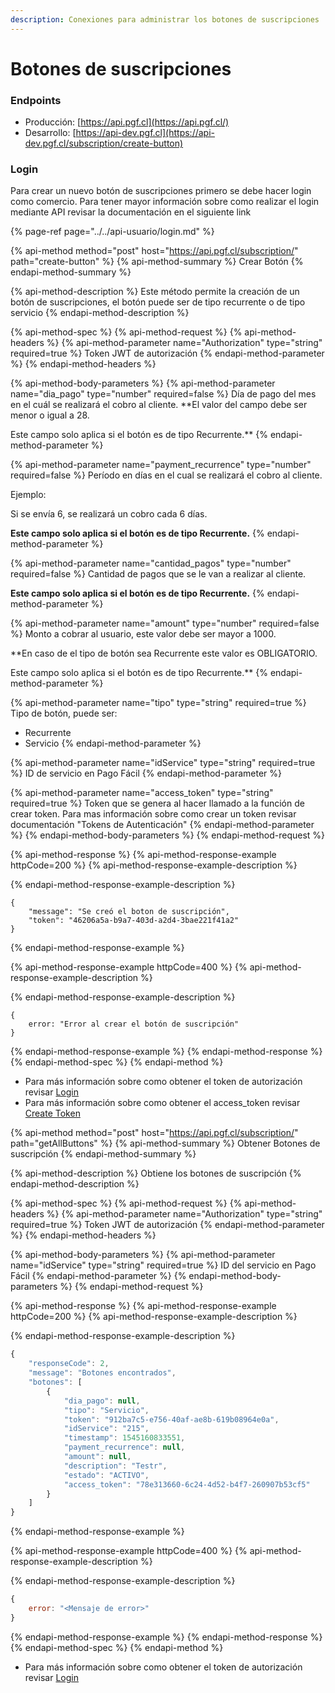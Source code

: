 ```yaml
---
description: Conexiones para administrar los botones de suscripciones
---
```


# Botones de suscripciones

### Endpoints

* Producción: [https://api.pgf.cl](https://api.pgf.cl/)​
* Desarrollo: [https://api-dev.pgf.cl](https://api-dev.pgf.cl/subscription/create-button)​

### Login

Para crear un nuevo botón de suscripciones primero se debe hacer login como comercio. Para tener mayor información sobre como realizar el login mediante API revisar la documentación en el siguiente link

{% page-ref page="../../api-usuario/login.md" %}

{% api-method method="post" host="https://api.pgf.cl/subscription/" path="create-button" %}
{% api-method-summary %}
Crear Botón
{% endapi-method-summary %}

{% api-method-description %}
Este método permite la creación de un botón de suscripciones, el botón puede ser de tipo recurrente o de tipo servicio
{% endapi-method-description %}

{% api-method-spec %}
{% api-method-request %}
{% api-method-headers %}
{% api-method-parameter name="Authorization" type="string" required=true %}
Token JWT de autorización
{% endapi-method-parameter %}
{% endapi-method-headers %}

{% api-method-body-parameters %}
{% api-method-parameter name="dia\_pago" type="number" required=false %}
Día de pago del mes en el cuál se realizará el cobro al cliente. **El valor del campo debe ser menor o igual a 28.  
  
Este campo solo aplica si el botón es de tipo Recurrente.**
{% endapi-method-parameter %}

{% api-method-parameter name="payment\_recurrence" type="number" required=false %}
Período en días en el cual se realizará el cobro al cliente.  
  
Ejemplo:   
  
Si se envía 6, se realizará un cobro cada 6 días.  
  
**Este campo solo aplica si el botón es de tipo Recurrente.**
{% endapi-method-parameter %}

{% api-method-parameter name="cantidad\_pagos" type="number" required=false %}
Cantidad de pagos que se le van a realizar al cliente.  
  
**Este campo solo aplica si el botón es de tipo Recurrente.**
{% endapi-method-parameter %}

{% api-method-parameter name="amount" type="number" required=false %}
Monto a cobrar al usuario, este valor debe ser mayor a 1000.  
  
**En caso de el tipo de botón sea Recurrente este valor es OBLIGATORIO.  
  
Este campo solo aplica si el botón es de tipo Recurrente.**
{% endapi-method-parameter %}

{% api-method-parameter name="tipo" type="string" required=true %}
Tipo de botón, puede ser:  
  
- Recurrente  
- Servicio
{% endapi-method-parameter %}

{% api-method-parameter name="idService" type="string" required=true %}
ID de servicio en Pago Fácil
{% endapi-method-parameter %}

{% api-method-parameter name="access\_token" type="string" required=true %}
Token que se genera al hacer llamado a la función de crear token. Para mas información sobre como crear un token revisar documentación "Tokens de Autenticación"
{% endapi-method-parameter %}
{% endapi-method-body-parameters %}
{% endapi-method-request %}

{% api-method-response %}
{% api-method-response-example httpCode=200 %}
{% api-method-response-example-description %}

{% endapi-method-response-example-description %}

```
{
    "message": "Se creó el boton de suscripción",
    "token": "46206a5a-b9a7-403d-a2d4-3bae221f41a2"
}
```
{% endapi-method-response-example %}

{% api-method-response-example httpCode=400 %}
{% api-method-response-example-description %}

{% endapi-method-response-example-description %}

```
{
    error: "Error al crear el botón de suscripción"
}
```
{% endapi-method-response-example %}
{% endapi-method-response %}
{% endapi-method-spec %}
{% endapi-method %}

* Para más información sobre como obtener el token de autorización revisar [Login](../../api-usuario/login.md#login-1)
* Para más información sobre como obtener el access\_token revisar [Create Token](../../api-usuario/tokens.md#createtoken)

{% api-method method="post" host="https://api.pgf.cl/subscription/" path="getAllButtons" %}
{% api-method-summary %}
Obtener Botones de suscripción
{% endapi-method-summary %}

{% api-method-description %}
Obtiene los botones de suscripción 
{% endapi-method-description %}

{% api-method-spec %}
{% api-method-request %}
{% api-method-headers %}
{% api-method-parameter name="Authorization" type="string" required=true %}
Token JWT de autorización
{% endapi-method-parameter %}
{% endapi-method-headers %}

{% api-method-body-parameters %}
{% api-method-parameter name="idService" type="string" required=true %}
ID del servicio en Pago Fácil
{% endapi-method-parameter %}
{% endapi-method-body-parameters %}
{% endapi-method-request %}

{% api-method-response %}
{% api-method-response-example httpCode=200 %}
{% api-method-response-example-description %}

{% endapi-method-response-example-description %}

```javascript
{
    "responseCode": 2,
    "message": "Botones encontrados",
    "botones": [
        {
            "dia_pago": null,
            "tipo": "Servicio",
            "token": "912ba7c5-e756-40af-ae8b-619b08964e0a",
            "idService": "215",
            "timestamp": 1545160833551,
            "payment_recurrence": null,
            "amount": null,
            "description": "Testr",
            "estado": "ACTIVO",
            "access_token": "78e313660-6c24-4d52-b4f7-260907b53cf5"
        }
    ]
}
```
{% endapi-method-response-example %}

{% api-method-response-example httpCode=400 %}
{% api-method-response-example-description %}

{% endapi-method-response-example-description %}

```javascript
{
    error: "<Mensaje de error>"
}
```
{% endapi-method-response-example %}
{% endapi-method-response %}
{% endapi-method-spec %}
{% endapi-method %}

* Para más información sobre como obtener el token de autorización revisar [Login](../../api-usuario/login.md#login-1)



